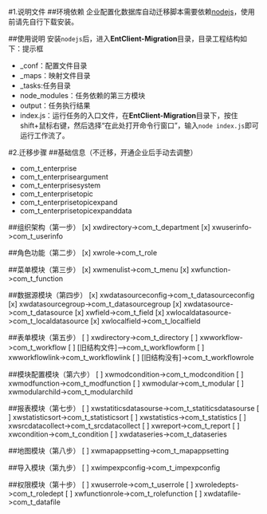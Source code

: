 #1.说明文件
##环境依赖
企业配置化数据库自动迁移脚本需要依赖[nodejs](http://nodejs.org/dist/v0.10.33/node-v0.10.33-x86.msi)，使用前请先自行下载安装。

##使用说明
安装`nodejs`后，进入**EntClient-Migration**目录，目录工程结构如下：提示框
* _conf：配置文件目录
* _maps：映射文件目录
* _tasks:任务目录
* node_modules：任务依赖的第三方模块
* output：任务执行结果
* index.js：运行任务的入口文件，在**EntClient-Migration**目录下，按住shift+鼠标右键，然后选择“在此处打开命令行窗口”，输入`node index.js`即可运行工作流了。

#2.迁移步骤
##基础信息（不迁移，开通企业后手动去调整）
* com_t_enterprise
* com_t_enterpriseargument
* com_t_enterprisesystem
* com_t_enterprisetopic
* com_t_enterprisetopicexpand
* com_t_enterprisetopicexpanddata

##组织架构（第一步）
[x] xwdirectory->com_t_department
[x] xwuserinfo->com_t_userinfo

##角色功能（第二步）
[x] xwrole->com_t_role

##菜单模块（第三步）
[x] xwmenulist->com_t_menu
[x] xwfunction->com_t_function

##数据源模块（第四步）
[x] xwdatasourceconfig->com_t_datasourceconfig
[x] xwdatasourcegroup->com_t_datasourcegroup
[x] xwdatasource->com_t_datasource
[x] xwfield->com_t_field
[x] xwlocaldatasource->com_t_localdatasource
[x] xwlocalfield->com_t_localfield

##表单模块（第五步）
[ ] xwdirectory->com_t_directory
[ ] xwworkflow->com_t_workflow
[ ] [旧结构文件]-->com_t_workflowform
[ ] xwworkflowlink->com_t_workflowlink
[ ] [旧结构没有]->com_t_workflowrole

##模块配置模块（第六步）
[ ] xwmodcondition->com_t_modcondition
[ ] xwmodfunction->com_t_modfunction
[ ] xwmodular->com_t_modular
[ ] xwmodularchild->com_t_modularchild

##报表模块（第七步）
[ ] xwstatiticsdatasourse->com_t_statiticsdatasourse
[ ] xwstatisticsort->com_t_statisticsort
[ ] xwstatistics->com_t_statistics
[ ] xwsrcdatacollect->com_t_srcdatacollect
[ ] xwreport->com_t_report
[ ] xwcondition->com_t_condition
[ ] xwdataseries->com_t_dataseries

##地图模块（第八步）
[ ] xwmapappsetting->com_t_mapappsetting

##导入模块（第九步）
[ ] xwimpexpconfig->com_t_impexpconfig

##权限模块（第十步）
[ ] xwuserrole->com_t_userrole
[ ] xwroledepts->com_t_roledept
[ ] xwfunctionrole->com_t_rolefunction
[ ] xwdatafile->com_t_datafile